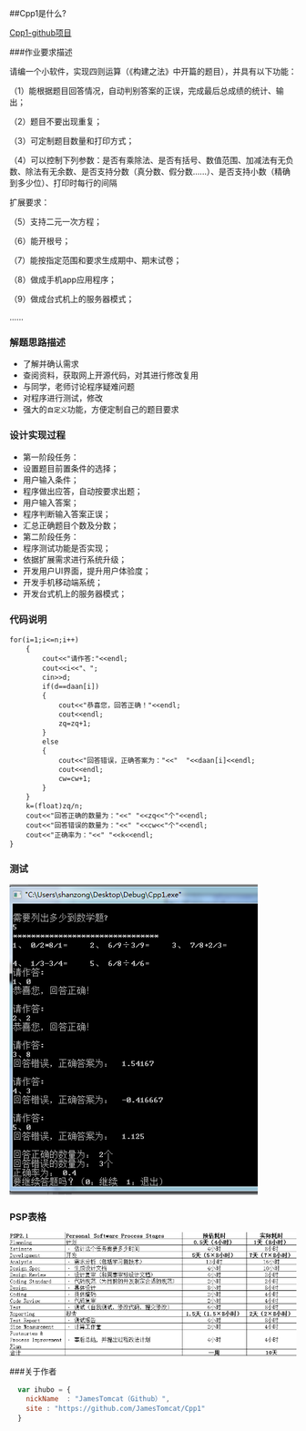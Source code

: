 
##Cpp1是什么?

[Cpp1-github项目](https://github.com/JamesTomcat/Cpp1)

###作业要求描述

请编一个小软件，实现四则运算（《构建之法》中开篇的题目），并具有以下功能：

（1）能根据题目回答情况，自动判别答案的正误，完成最后总成绩的统计、输出；

（2）题目不要出现重复；

（3）可定制题目数量和打印方式；

（4）可以控制下列参数：是否有乘除法、是否有括号、数值范围、加减法有无负数、除法有无余数、是否支持分数（真分数、假分数......）、是否支持小数（精确到多少位）、打印时每行的间隔

扩展要求：

（5）支持二元一次方程；

（6）能开根号；

（7）能按指定范围和要求生成期中、期末试卷；

（8）做成手机app应用程序；

（9）做成台式机上的服务器模式；

......

### 解题思路描述

* 了解并确认需求
* 查阅资料，获取网上开源代码，对其进行修改复用
* 与同学，老师讨论程序疑难问题
* 对程序进行测试，修改
* 强大的`自定义`功能，方便定制自己的题目要求

### 设计实现过程

* 第一阶段任务：
 * 设置题目前置条件的选择；
 * 用户输入条件；
 * 程序做出应答，自动按要求出题；
 * 用户输入答案；
 * 程序判断输入答案正误；
 * 汇总正确题目个数及分数；
* 第二阶段任务：
 * 程序测试功能是否实现；
 * 依据扩展需求进行系统升级；
 * 开发用户UI界面，提升用户体验度；
 * 开发手机移动端系统；
 * 开发台式机上的服务器模式；

### 代码说明
```
for(i=1;i<=n;i++)
    {
        cout<<"请作答:"<<endl;
        cout<<i<<"、";
        cin>>d;
        if(d==daan[i])
        {
            cout<<"恭喜您，回答正确！"<<endl;
            cout<<endl;
            zq=zq+1;
        }
        else
        {
            cout<<"回答错误，正确答案为："<<"  "<<daan[i]<<endl;
            cout<<endl;
            cw=cw+1;
        }
    }
    k=(float)zq/n;
    cout<<"回答正确的数量为："<<" "<<zq<<"个"<<endl;
    cout<<"回答错误的数量为："<<" "<<cw<<"个"<<endl;
    cout<<"正确率为："<<" "<<k<<endl;
}

```


### 测试
![](https://github.com/JamesTomcat/Cpp1/blob/master/test/test1.png)


### PSP表格

![](https://github.com/JamesTomcat/Cpp1/blob/master/PSP%E8%A1%A8%E6%A0%BC.png)

###关于作者

```javascript
  var ihubo = {
    nickName  : "JamesTomcat（Github）",
    site : "https://github.com/JamesTomcat/Cpp1"
  }
```
